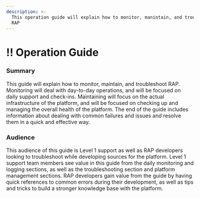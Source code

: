 ```yaml
---
description: >-
  This operation guide will explain how to monitor, manintain, and troubleshoot
  RAP
---
```


# !! Operation Guide

### Summary

This guide will explain how to monitor, maintain, and troubleshoot RAP. Monitoring will deal with day-to-day operations, and will be focused on daily support and check-ins. Maintaining will focus on the actual infrastructure of the platform, and will be focused on checking up and managing the overall health of the platform. The end of the guide includes information about dealing with common failures and issues and resolve them in a quick and effective way.

### Audience

This audience of this guide is Level 1 support as well as RAP developers looking to troubleshoot while developing sources for the platform. Level 1 support team members see value in this guide from the daily monitoring and logging sections, as well as the troubleshooting section and platform management sections. RAP developers gain value from the guide by having quick references to common errors during their development, as well as tips and tricks to build a stronger knowledge base with the platform.

